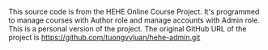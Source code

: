 This source code is from the HEHE Online Course Project. It's programmed to manage courses with Author role and manage accounts with Admin role.
This is a personal version of the project. The original GitHub URL of the project is https://github.com/tuongvyluan/hehe-admin.git


